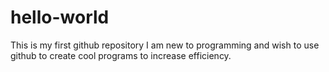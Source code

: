 # hello-world
This is my first github repository 
I am new to programming and wish to use github to create cool programs to increase efficiency. 
